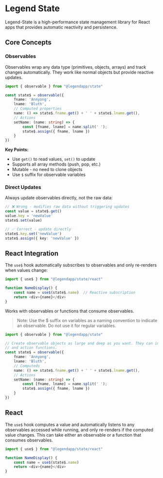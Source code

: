 # Legend State

Legend-State is a high-performance state management library for React apps that provides automatic reactivity and persistence.

## Core Concepts

### Observables
Observables wrap any data type (primitives, objects, arrays) and track changes automatically. They work like normal objects but provide reactive updates.

```typescript
import { observable } from "@legendapp/state"

const state$ = observable({
    fname: 'Annyong',
    lname: 'Bluth',
    // Computed properties
    name: () => state$.fname.get() + ' ' + state$.lname.get(),
    // Actions
    setName: (name: string) => {
        const [fname, lname] = name.split(' ');
        state$.assign({ fname, lname })
    }
})
```

**Key Points:**
- Use `get()` to read values, `set()` to update
- Supports all array methods (push, pop, etc.)
- Mutable - no need to clone objects
- Use `$` suffix for observable variables

### Direct Updates
Always update observables directly, not the raw data:

```typescript
// ❌ Wrong - modifies raw data without triggering updates
const value = state$.get()
value.key = 'newValue'
state$.set(value)

// ✅ Correct - update directly
state$.key.set('newValue')
state$.assign({ key: 'newValue' })
```

## React Integration

The `use$` hook automatically subscribes to observables and only re-renders when values change:

```typescript
import { use$ } from "@legendapp/state/react"

function NameDisplay() {
    const name = use$(state$.name)  // Reactive subscription
    return <div>{name}</div>
}
```

Works with observables or functions that consume observables.

> Note: Use the $ suffix on variables as a naming convention to indicate an observable. Do not use it for regular variables. 

```typescript
import { observable } from "@legendapp/state"

// Create observable objects as large and deep as you want. They can include computed functions
// and action functions.
const state$ = observable({
    fname: 'Annyong',
    lname: 'Bluth',
    // Computeds
    name: () => state$.fname.get() + ' ' + state$.lname.get(),
    // Actions
    setName: (name: string) => {
        const [fname, lname] = name.split(' ');
        state$.assign({ fname, lname })
    }
})
```

## React

The `use$` hook computes a value and automatically listens to any observables accessed while running, and only re-renders if the computed value changes. This can take either an observable or a function that consumes observables.

```typescript
import { use$ } from "@legendapp/state/react"

function NameDisplay() {
    const name = use$(state$.name)
    return <div>{name}</div>
}
```